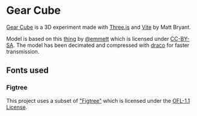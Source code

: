 # Gear Cube

[Gear Cube](https://brybrant.github.io/gear-cube/) is a 3D experiment made with [Three.js](https://threejs.org/) and [Vite](https://vitejs.dev) by Matt Bryant.

Model is based on this [thing](https://www.thingiverse.com/thing:10483) by [@emmett](https://www.thingiverse.com/emmett) which is licensed under [CC-BY-SA](https://creativecommons.org/licenses/by-sa/3.0/). The model has been decimated and compressed with [draco](https://github.com/google/draco) for faster transmission.

## Fonts used

### Figtree

This project uses a subset of ["Figtree"](https://github.com/erikdkennedy/figtree) which is licensed under the [OFL-1.1 License](https://openfontlicense.org/).